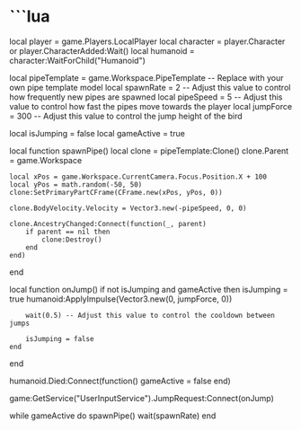 # ```lua
local player = game.Players.LocalPlayer
local character = player.Character or player.CharacterAdded:Wait()
local humanoid = character:WaitForChild("Humanoid")

local pipeTemplate = game.Workspace.PipeTemplate -- Replace with your own pipe template model
local spawnRate = 2 -- Adjust this value to control how frequently new pipes are spawned
local pipeSpeed = 5 -- Adjust this value to control how fast the pipes move towards the player
local jumpForce = 300 -- Adjust this value to control the jump height of the bird

local isJumping = false
local gameActive = true

local function spawnPipe()
    local clone = pipeTemplate:Clone()
    clone.Parent = game.Workspace
    
    local xPos = game.Workspace.CurrentCamera.Focus.Position.X + 100
    local yPos = math.random(-50, 50)
    clone:SetPrimaryPartCFrame(CFrame.new(xPos, yPos, 0))
    
    clone.BodyVelocity.Velocity = Vector3.new(-pipeSpeed, 0, 0)
    
    clone.AncestryChanged:Connect(function(_, parent)
        if parent == nil then
            clone:Destroy()
        end
    end)
end

local function onJump()
    if not isJumping and gameActive then
        isJumping = true
        humanoid:ApplyImpulse(Vector3.new(0, jumpForce, 0))
        
        wait(0.5) -- Adjust this value to control the cooldown between jumps
        
        isJumping = false
    end
end

humanoid.Died:Connect(function()
    gameActive = false
end)

game:GetService("UserInputService").JumpRequest:Connect(onJump)

while gameActive do
    spawnPipe()
    wait(spawnRate)
end
